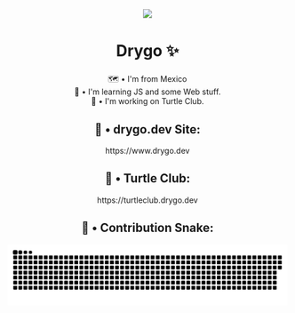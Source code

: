 <body>
  <div align="center">
  <div>
    <img height="200" src="https://avatars.githubusercontent.com/u/83435456?v=4"  />
  </div>
  
  ###
  
  <h1>Drygo ✨</h1>
  
  ###
  
  <p>🗺️ • I'm from Mexico<br>📖 • I'm learning JS and some Web stuff.<br>🔧 • I'm working on Turtle Club.</p>
  
  ###
  
  <h2>🚀 • drygo.dev Site:</h2>
  <a" href="https://www.drygo.dev" rel="noopener">https://www.drygo.dev</a>
  
  <h2>🐢 • Turtle Club:</h2>
  <a" href="https://turtleclub.drygo.dev" rel="noopener">https://turtleclub.drygo.dev</a>
  
  <h2>🐍 • Contribution Snake:</h2>
  
  <picture>
     <source media="(prefers-color-scheme: dark)" srcset="https://raw.githubusercontent.com/xDrygo/xDrygo/output/github-snake-dark.svg" />
     <source media="(prefers-color-scheme: light)" srcset="https://raw.githubusercontent.com/xDrygo/xDrygo/output/github-snake.svg" />
     <img alt="github-snake" src="https://raw.githubusercontent.com/xDrygo/xDrygo/output/github-snake.svg" />
   </picture>
  
  ###
  </div>
</body>
